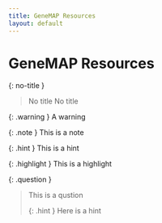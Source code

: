 ```yaml
---
title: GeneMAP Resources
layout: default
---
```


# GeneMAP Resources

{: no-title }
> No title
No title


{: .warning }
A warning


{: .note }
This is a note


{: .hint }
This is a hint


{: .highlight }
This is a highlight

{: .question }
> This is a qustion
>
> {: .hint }
> Here is a hint